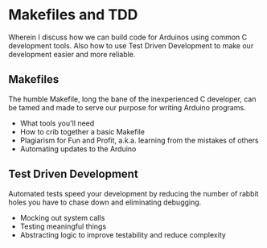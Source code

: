 # Makefiles and TDD

Wherein I discuss how we can build code for Arduinos using common C development tools.  Also how to use Test Driven Development to make our development easier and more reliable.

## Makefiles

The humble Makefile, long the bane of the inexperienced C developer, can be tamed and made to serve our purpose for writing Arduino programs.

  - What tools you'll need
  - How to crib together a basic Makefile
  - Plagiarism for Fun and Profit, a.k.a. learning from the mistakes of others
  - Automating updates to the Arduino

## Test Driven Development

Automated tests speed your development by reducing the number of rabbit holes you have to chase down and eliminating debugging.

  - Mocking out system calls
  - Testing meaningful things
  - Abstracting logic to improve testability and reduce complexity

